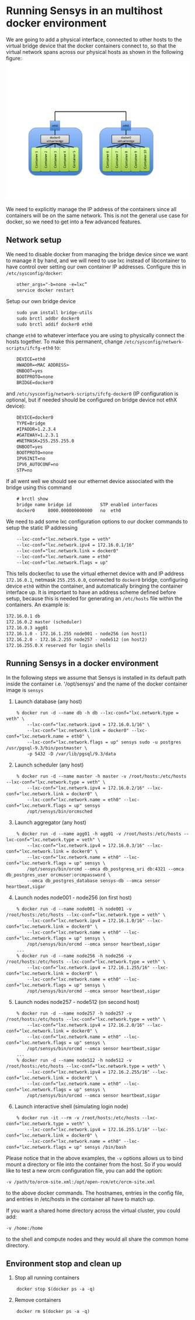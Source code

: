 # Running Sensys in an multihost docker environment
We are going to add a physical interface, connected to other hosts to the virtual bridge device that the docker containers connect to, so that the virtual network spans across our physical hosts as shown in the following figure:
![](5-Testing/docker-multi-host.png)

We need to explicitly manage the IP address of the containers since all containers will be on the same network.  This is not the general use case for docker, so we need to get into a few advanced features.
## Network setup
We need to disable docker from managing the bridge device since we want to manage it by hand, and we will need to use lxc instead of libcontainer to have control over setting our own container IP addresses. Configure this in `/etc/sysconfig/docker`:
```
    other_args="-b=none -e=lxc“
    service docker restart
```
Setup our own bridge device
```
    sudo yum install bridge-utils
    sudo brctl addbr docker0
    sudo brctl addif docker0 eth0
```
change `eth0` to whatever interface you are using to physically connect the hosts together. To make this permanent, change `/etc/sysconfig/network-scripts/ifcfg-eth0` to:
```
    DEVICE=eth0
    HWADDR=<MAC ADDRESS>
    ONBOOT=yes
    BOOTPROTO=none
    BRIDGE=docker0
```
and `/etc/sysconfig/network-scripts/ifcfg-docker0` (IP configuration is optional, but if needed should be configured on bridge device not ethX device):
```
    DEVICE=docker0
    TYPE=Bridge
    #IPADDR=1.2.3.4
    #GATEWAY=1.2.3.1
    #NETMASK=255.255.255.0
    ONBOOT=yes
    BOOTPROTO=none
    IPV6INIT=no
    IPV6_AUTOCONF=no
    STP=no
```

If all went well we should see our ethernet device associated with the bridge using this command
```
    # brctl show
    bridge name	bridge id			STP enabled	interfaces
    docker0		8000.000000000000	no	eth0
```
We need to add some lxc configuration options to our docker commands to setup the static IP addressing
```
    --lxc-conf="lxc.network.type = veth" 
    --lxc-conf="lxc.network.ipv4 = 172.16.0.1/16" 
    --lxc-conf="lxc.network.link = docker0" 
    --lxc-conf="lxc.network.name = eth0" 
    --lxc-conf="lxc.network.flags = up"
```
This tells docker/lxc to use the virtual ethernet device with and IP address `172.16.0.1`, netmask `255.255.0.0`, connected to `docker0` bridge, configuring device `eth0` within the container, and automatically bringing the container interface up.
It is important to have an address scheme defined before setup, because this is needed for generating an `/etc/hosts` file within the containers.  An example is:
```
172.16.0.1 db
172.16.0.2 master (scheduler)
172.16.0.3 agg01
172.16.1.0 - 172.16.1.255 node001 - node256 (on host1)
172.16.2.0 - 172.16.2.255 node257 - node512 (on host2)
172.16.255.0.X reserved for login shells
```

## Running Sensys in a docker environment
In the following steps we assume that Sensys is installed in its default path inside the container i.e. '/opt/sensys' and the name of the docker container image is `sensys`
1. Launch database (any host)
```
    % docker run -d --name db -h db --lxc-conf="lxc.network.type = veth" \
        --lxc-conf="lxc.network.ipv4 = 172.16.0.1/16" \
        --lxc-conf="lxc.network.link = docker0" --lxc-conf="lxc.network.name = eth0" \
        --lxc-conf="lxc.network.flags = up" sensys sudo -u postgres /usr/pgsql-9.3/bin/postmaster \
        -p 5432 -D /var/lib/pgsql/9.3/data
```

2. Launch scheduler (any host)
```
    % docker run -d --name master -h master -v /root/hosts:/etc/hosts --lxc-conf="lxc.network.type = veth" \
        --lxc-conf="lxc.network.ipv4 = 172.16.0.2/16" --lxc-conf="lxc.network.link = docker0" \
        --lxc-conf="lxc.network.name = eth0" --lxc-conf="lxc.network.flags = up" sensys
        /opt/sensys/bin/orcmsched
```
3. Launch aggregator (any host)
```
    % docker run -d --name agg01 -h agg01 -v /root/hosts:/etc/hosts --lxc-conf="lxc.network.type = veth" \
        --lxc-conf="lxc.network.ipv4 = 172.16.0.3/16" --lxc-conf="lxc.network.link = docker0" \
        --lxc-conf="lxc.network.name = eth0" --lxc-conf="lxc.network.flags = up" sensys \
        /opt/sensys/bin/orcmd --omca db_postgresq_uri db:4321 --omca db_postgres_user orcmuser:orcmpassword \
        --omca db_postgres_database sensys-db --omca sensor heartbeat,sigar
```
4. Launch nodes node001 - node256 (on first host)
```
    % docker run -d --name node001 -h node001 -v /root/hosts:/etc/hosts --lxc-conf="lxc.network.type = veth" \
        --lxc-conf="lxc.network.ipv4 = 172.16.1.0/16" --lxc-conf="lxc.network.link = docker0" \
        --lxc-conf="lxc.network.name = eth0" --lxc-conf="lxc.network.flags = up" sensys \
        /opt/sensys/bin/orcmd --omca sensor heartbeat,sigar
    ...
    % docker run -d --name node256 -h node256 -v /root/hosts:/etc/hosts --lxc-conf="lxc.network.type = veth" \
        --lxc-conf="lxc.network.ipv4 = 172.16.1.255/16" --lxc-conf="lxc.network.link = docker0" \
        --lxc-conf="lxc.network.name = eth0" --lxc-conf="lxc.network.flags = up" sensys \
        /opt/sensys/bin/orcmd --omca sensor heartbeat,sigar
```
5. Launch nodes node257 - node512 (on second host)
```
    % docker run -d --name node257 -h node257 -v /root/hosts:/etc/hosts --lxc-conf="lxc.network.type = veth" \
        --lxc-conf="lxc.network.ipv4 = 172.16.2.0/16" --lxc-conf="lxc.network.link = docker0" \
        --lxc-conf="lxc.network.name = eth0" --lxc-conf="lxc.network.flags = up" sensys \
        /opt/sensys/bin/orcmd --omca sensor heartbeat,sigar
    ...
    % docker run -d --name node512 -h node512 -v /root/hosts:/etc/hosts --lxc-conf="lxc.network.type = veth" \
        --lxc-conf="lxc.network.ipv4 = 172.16.2.255/16" --lxc-conf="lxc.network.link = docker0" \
        --lxc-conf="lxc.network.name = eth0" --lxc-conf="lxc.network.flags = up" sensys \
        /opt/sensys/bin/orcmd --omca sensor heartbeat,sigar
```
6. Launch interactive shell (simulating login node)
```
    % docker run -it --rm -v /root/hosts:/etc/hosts --lxc-conf="lxc.network.type = veth" \
        --lxc-conf="lxc.network.ipv4 = 172.16.255.1/16" --lxc-conf="lxc.network.link = docker0" \
        --lxc-conf="lxc.network.name = eth0" --lxc-conf="lxc.network.flags = up" sensys /bin/bash
```
Please notice that in the above examples, the `-v` options allows us to bind mount a directory or file into the container from the host.  So if you would like to test a new orcm configuration file, you can add the option:
```
-v /path/to/orcm-site.xml:/opt/open-rcm/etc/orcm-site.xml
```
to the above docker commands.  The hostnames, entries in the config file, and entries in /etc/hosts in the container all have to match up.

If you want a shared home directory across the virtual cluster, you could add:
```
-v /home:/home
```
to the shell and compute nodes and they would all share the common home directory.

## Environment stop and clean up
1. Stop all running containers
```
    docker stop $(docker ps -a -q)
```
2. Remove containers
```
    docker rm $(docker ps -a -q)
```
